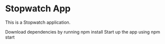 # Stopwatch App

This is a Stopwatch application.

Download dependencies by running npm install
Start up the app using npm start